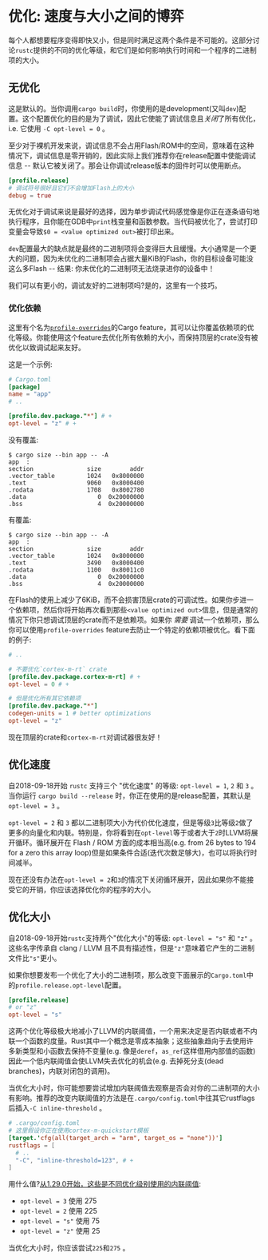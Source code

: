 # 优化: 速度与大小之间的博弈

每个人都想要程序变得即快又小，但是同时满足这两个条件是不可能的。这部分讨论`rustc`提供的不同的优化等级，和它们是如何影响执行时间和一个程序的二进制项的大小。

## 无优化

这是默认的。当你调用`cargo build`时，你使用的是development(又叫`dev`)配置。这个配置优化的目的是为了调试，因此它使能了调试信息且*关闭*了所有优化，i.e. 它使用 `-C opt-level = 0` 。

至少对于裸机开发来说，调试信息不会占用Flash/ROM中的空间，意味着在这种情况下，调试信息是零开销的，因此实际上我们推荐你在release配置中使能调试信息 -- 默认它被关闭了。那会让你调试release版本的固件时可以使用断点。

``` toml
[profile.release]
# 调试符号很好且它们不会增加Flash上的大小
debug = true
```

无优化对于调试来说是最好的选择，因为单步调试代码感觉像是你正在逐条语句地执行程序，且你能在GDB中`print`栈变量和函数参数。当代码被优化了，尝试打印变量会导致`$0 = <value optimized out>`被打印出来。

`dev`配置最大的缺点就是最终的二进制项将会变得巨大且缓慢。大小通常是一个更大的问题，因为未优化的二进制项会占据大量KiB的Flash，你的目标设备可能没这么多Flash -- 结果: 你未优化的二进制项无法烧录进你的设备中！

我们可以有更小的，调试友好的二进制项吗?是的，这里有一个技巧。

### 优化依赖

这里有个名为[`profile-overrides`]的Cargo feature，其可以让你覆盖依赖项的优化等级。你能使用这个feature去优化所有依赖的大小，而保持顶层的crate没有被优化以致调试起来友好。

[`profile-overrides`]: https://doc.rust-lang.org/cargo/reference/profiles.html#overrides

这是一个示例:

``` toml
# Cargo.toml
[package]
name = "app"
# ..

[profile.dev.package."*"] # +
opt-level = "z" # +
```

没有覆盖:

``` text
$ cargo size --bin app -- -A
app  :
section               size        addr
.vector_table         1024   0x8000000
.text                 9060   0x8000400
.rodata               1708   0x8002780
.data                    0  0x20000000
.bss                     4  0x20000000
```

有覆盖:

``` text
$ cargo size --bin app -- -A
app  :
section               size        addr
.vector_table         1024   0x8000000
.text                 3490   0x8000400
.rodata               1100   0x80011c0
.data                    0  0x20000000
.bss                     4  0x20000000
```

在Flash的使用上减少了6KiB，而不会损害顶层crate的可调试性。如果你步进一个依赖项，然后你将开始再次看到那些`<value optimized out>`信息，但是通常的情况下你只想调试顶层的crate而不是依赖项。如果你 *需要* 调试一个依赖项，那么你可以使用`profile-overrides` feature去防止一个特定的依赖项被优化。看下面的例子:

``` toml
# ..

# 不要优化`cortex-m-rt` crate
[profile.dev.package.cortex-m-rt] # +
opt-level = 0 # +

# 但是优化所有其它依赖项
[profile.dev.package."*"]
codegen-units = 1 # better optimizations
opt-level = "z"
```

现在顶层的crate和`cortex-m-rt`对调试器很友好！

## 优化速度

自2018-09-18开始 `rustc` 支持三个 "优化速度" 的等级: `opt-level = 1`, `2` 和 `3` 。当你运行 `cargo build --release` 时，你正在使用的是release配置，其默认是 `opt-level = 3` 。

`opt-level = 2` 和 `3` 都以二进制项大小为代价优化速度，但是等级`3`比等级`2`做了更多的向量化和内联。特别是，你将看到在`opt-level`等于或者大于`2`时LLVM将展开循环。循环展开在 Flash / ROM 方面的成本相当高(e.g. from 26 bytes to 194 for a zero this array loop)但是如果条件合适(迭代次数足够大)，也可以将执行时间减半。

现在还没有办法在`opt-level = 2`和`3`的情况下关闭循环展开，因此如果你不能接受它的开销，你应该选择优化你的程序的大小。

## 优化大小

自2018-09-18开始`rustc`支持两个"优化大小"的等级: `opt-level = "s"` 和 `"z"` 。这些名字传承自 clang / LLVM 且不具有描述性，但是`"z"`意味着它产生的二进制文件比`"s"`更小。

如果你想要发布一个优化了大小的二进制项，那么改变下面展示的`Cargo.toml`中的`profile.release.opt-level`配置。

``` toml
[profile.release]
# or "z"
opt-level = "s"
```

这两个优化等级极大地减小了LLVM的内联阈值，一个用来决定是否内联或者不内联一个函数的度量。Rust其中一个概念是零成本抽象；这些抽象趋向于去使用许多新类型和小函数去保持不变量(e.g. 像是`deref`，`as_ref`这样借用内部值的函数)因此一个低内联阈值会使LLVM失去优化的机会(e.g. 去掉死分支(dead branches)，内联对闭包的调用)。

当优化大小时，你可能想要尝试增加内联阈值去观察是否会对你的二进制项的大小有影响。推荐的改变内联阈值的方法是在`.cargo/config.toml`中往其它rustflags后插入`-C inline-threshold` 。

``` toml
# .cargo/config.toml
# 这里假设你正在使用cortex-m-quickstart模板
[target.'cfg(all(target_arch = "arm", target_os = "none"))']
rustflags = [
  # ..
  "-C", "inline-threshold=123", # +
]
```

用什么值?[从1.29.0开始，这些是不同优化级别使用的内联阈值][inline-threshold]:

[inline-threshold]: https://github.com/rust-lang/rust/blob/1.29.0/src/librustc_codegen_llvm/back/write.rs#L2105-L2122

- `opt-level = 3` 使用 275
- `opt-level = 2` 使用 225
- `opt-level = "s"` 使用 75
- `opt-level = "z"` 使用 25

当优化大小时，你应该尝试`225`和`275` 。

